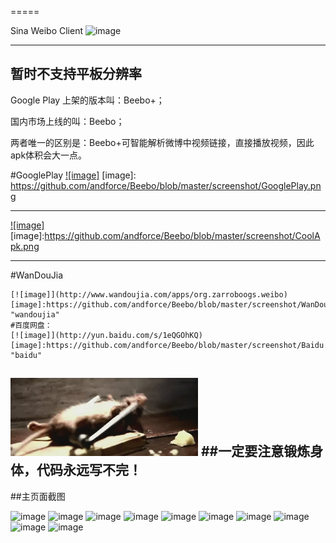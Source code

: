 

=====

Sina Weibo Client
![image](http://img.wdjimg.com/mms/icon/v1/d/44/52ed35dcd4591c4cdbd5cfccc4b2344d_256_256.png)

-----------------
暂时不支持平板分辨率
-----------------
Google Play 上架的版本叫：Beebo+；

国内市场上线的叫：Beebo；

两者唯一的区别是：Beebo+可智能解析微博中视频链接，直接播放视频，因此apk体积会大一点。

#GooglePlay
[![image]](https://play.google.com/store/apps/details?id=org.zarroboogs.weibo.plus)
[image]: https://github.com/andforce/Beebo/blob/master/screenshot/GooglePlay.png
***

[![image]](http://coolapk.com/apk/org.zarroboogs.weibo)
[image]:https://github.com/andforce/Beebo/blob/master/screenshot/CoolApk.png
***
#WanDouJia



    [![image]](http://www.wandoujia.com/apps/org.zarroboogs.weibo)
    [image]:https://github.com/andforce/Beebo/blob/master/screenshot/WanDouJia.png "wandoujia"
    #百度网盘：
    [![image]](http://yun.baidu.com/s/1eQGOhKQ)
    [image]:https://github.com/andforce/Beebo/blob/master/screenshot/Baidu.png "baidu"

![image](https://github.com/andforce/Beebo/blob/master/screenshot/mouse.gif)
##一定要注意锻炼身体，代码永远写不完！
-------------------------------------------

##主页面截图

![image](https://github.com/andforce/Beebo/blob/master/screenshot/DFG_2015-01-12-09-39-59.png)
![image](https://github.com/andforce/Beebo/blob/master/screenshot/DFG_2015-01-12-09-39-55.png)
![image](https://github.com/andforce/Beebo/blob/master/screenshot/DFG_2015-01-12-09-38-48.png)
![image](https://github.com/andforce/Beebo/blob/master/screenshot/DFG_2015-01-12-09-39-45.png)
![image](https://github.com/andforce/Beebo/blob/master/screenshot/DFG_2015-01-12-09-40-38.png)
![image](https://github.com/andforce/Beebo/blob/master/screenshot/DFG_2015-01-12-09-38-57.png)
![image](https://github.com/andforce/Beebo/blob/master/screenshot/DFG_2015-01-12-09-39-50.png)
![image](https://github.com/andforce/Beebo/blob/master/screenshot/DFG_2015-01-12-13-17-59.png)
![image](https://github.com/andforce/Beebo/blob/master/screenshot/DFG_2015-01-12-09-39-05.png)
![image](https://github.com/andforce/Beebo/blob/master/screenshot/DFG_2015-01-12-09-39-41.png)
